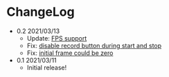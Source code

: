 # ChangeLog

- 0.2 2021/03/13
  - Update: [FPS support](https://github.com/hotchemi/Scre/commit/5a535e91b20b401b746026315e5ced10e0afb1da)
  - Fix: [disable record button during start and stop](https://github.com/hotchemi/Scre/pull/5)
  - Fix: [initial frame could be zero](https://github.com/hotchemi/Scre/pull/4)
- 0.1 2021/03/11
  - Initial release!